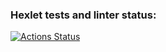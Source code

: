 ### Hexlet tests and linter status:
[![Actions Status](https://github.com/romanzhh/frontend-project-44/workflows/hexlet-check/badge.svg)](https://github.com/romanzhh/frontend-project-44/actions)